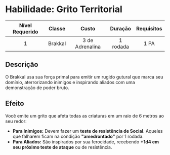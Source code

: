 # Habilidade: Grito Territorial

| Nível Requerido | Classe | Custo | Duração | Requisitos |
| :---: | :---: | :---: | :---: | :---: |
| 1 | Brakkal | 3 de Adrenalina | 1 rodada | 1 PA |

## Descrição
O Brakkal usa sua força primal para emitir um rugido gutural que marca seu domínio, aterrorizando inimigos e inspirando aliados com uma demonstração de poder bruto.

## Efeito
Você emite um grito que afeta todas as criaturas em um raio de 6 metros ao seu redor:

* **Para Inimigos:** Devem fazer um **teste de resistência de Social**. Aqueles que falharem ficam na condição **"amedrontado"** por 1 rodada.
* **Para Aliados:** São inspirados por sua ferocidade, recebendo **+1d4 em seu próximo teste de ataque** ou de resistência.